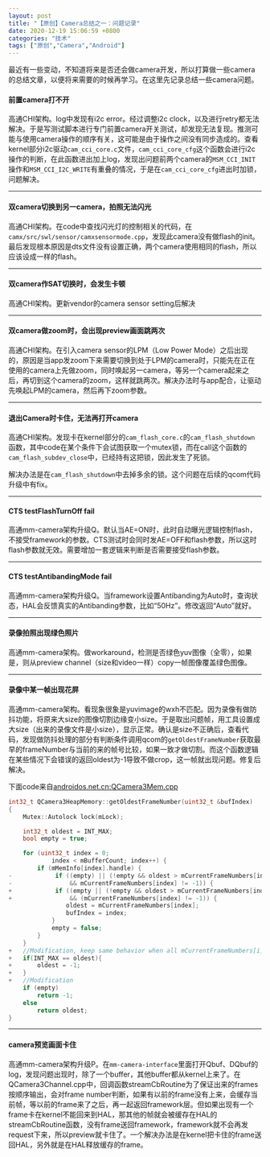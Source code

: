 ```yaml
---
layout: post
title: "【原创】Camera总结之一：问题记录"
date: 2020-12-19 15:06:59 +0800
categories: "技术"
tags: ["原创","Camera","Android"]
---
```

最近有一些变动，不知道将来是否还会做camera开发，所以打算做一些camera的总结文章，以便将来需要的时候再学习。在这里先记录总结一些camera问题。

#### 前置camera打不开
高通CHI架构。log中发现有i2c error。经过调整i2c clock，以及进行retry都无法解决。于是写测试脚本进行专门前置camera开关测试，却发现无法复现。推测可能与使用camera操作的顺序有关，这可能是由于操作之间没有同步造成的。查看kernel部分i2c驱动`cam_cci_core.c`文件，`cam_cci_core_cfg`这个函数会进行i2c操作的判断，在此函数进出加上log，发现出问题前两个camera的`MSM_CCI_INIT`操作和`MSM_CCI_I2C_WRITE`有重叠的情况，于是在`cam_cci_core_cfg`进出时加锁，问题解决。

---
#### 双camera切换到另一camera，拍照无法闪光
高通CHI架构。在code中查找闪光灯的控制相关的代码，在`camx/src/swl/sensor/camxsensormode.cpp`，发现此camera没有做flash的init。最后发现根本原因是dts文件没有设置正确，两个camera使用相同的flash，所以应该设成一样的flash。

---
#### 双camera作SAT切换时，会发生卡顿
高通CHI架构。更新vendor的camera sensor setting后解决

---
#### 双camera做zoom时，会出现preview画面跳两次
高通CHI架构。在引入camera sensor的LPM（Low Power Mode）之后出现的，原因是当app发zoom下来需要切换到处于LPM的camera时，只能先在正在使用的camera上先做zoom，同时唤起另一camera，等另一个camera起来之后，再切到这个camera的zoom，这样就跳两次。解决办法时与app配合，让驱动先唤起LPM的camera，然后再下zoom参数。

---
#### 退出Camera时卡住，无法再打开camera
高通CHI架构。发现卡在kernel部分的`cam_flash_core.c`的`cam_flash_shutdown`函数，其中code在某个条件下会试图获取一个mutex锁，而在call这个函数的`cam_flash_subdev_close`中，已经持有这把锁，因此发生了死锁。

解决办法是在`cam_flash_shutdown`中去掉多余的锁。这个问题在后续的qcom代码升级中有fix。

---
#### CTS testFlashTurnOff fail
高通mm-camera架构升级Q。默认当AE=ON时，此时自动曝光逻辑控制flash，不接受framework的参数。CTS测试时会同时发AE=OFF和flash参数，所以这时flash参数就无效。需要增加一套逻辑来判断是否需要接受flash参数。

---
#### CTS testAntibandingMode fail
高通mm-camera架构升级Q。当framework设置Antibanding为Auto时，查询状态，HAL会反馈真实的Antibanding参数，比如“50Hz”。修改返回“Auto”就好。

---
#### 录像拍照出现绿色照片
高通mm-camera架构。做workaround，检测是否绿色yuv图像（全零），如果是，则从preview channel（size和video一样）copy一帧图像覆盖绿色图像。

---
#### 录像中某一帧出现花屏
高通mm-camera架构。看现象很象是yuvimage的wxh不匹配。因为录像有做防抖功能，将原来大size的图像切割边缘变小size。于是取出问题帧，用工具设置成大size（出来的录像文件是小size），显示正常。确认是size不正确后，查看代码，发现做防抖处理的部分有判断条件调用qcom的`getOldestFrameNumber`获取最早的frameNumber与当前的来的帧号比较，如果一致才做切割。而这个函数逻辑在某些情况下会错误的返回oldest为-1导致不做crop，这一帧就出现问题。修复后解决。

下面code来自[androidos.net.cn:QCamera3Mem.cpp](https://www.androidos.net.cn/android/9.0.0_r8/xref/device/google/marlin/camera/QCamera2/HAL3/QCamera3Mem.cpp)

```cpp
int32_t QCamera3HeapMemory::getOldestFrameNumber(uint32_t &bufIndex)
{
    Mutex::Autolock lock(mLock);

    int32_t oldest = INT_MAX;
    bool empty = true;

    for (uint32_t index = 0;
            index < mBufferCount; index++) {
        if (mMemInfo[index].handle) {
-            if ((empty) || (!empty && oldest > mCurrentFrameNumbers[index]
-                && mCurrentFrameNumbers[index] != -1)) {
+            if ((empty || (!empty && oldest > mCurrentFrameNumbers[index])) //Modification, when mCurrentFrameNumbers[0] == -1
+                && (mCurrentFrameNumbers[index] != -1)) {
                oldest = mCurrentFrameNumbers[index];
                bufIndex = index;
            }
            empty = false;
        }
    }
+   //Modification, keep same behavior when all mCurrentFrameNumbers[i] == -1
+   if(INT_MAX == oldest){
+       oldest = -1;
+   }
+   //Modification
    if (empty)
        return -1;
    else
        return oldest;
}
```

---
#### camera预览画面卡住
高通mm-camera架构升级P。在`mm-camera-interface`里面打开Qbuf、DQbuf的log，发现问题出现时，除了一个buffer，其他buffer都从kernel上来了。在QCamera3Channel.cpp中，回调函数streamCbRoutine为了保证出来的frames按顺序输出，会对frame number判断，如果有以前的frame没有上来，会缓存当前帧，等以前的frame来了之后，再一起返回framework层。但如果出现有一个frame卡在kernel不能回来到HAL，那其他的帧就会被缓存在HAL的streamCbRoutine函数，没有frame送回framework，framework就不会再发request下来，所以preview就卡住了。一个解决办法是在kernel把卡住的frame送回HAL，另外就是在HAL释放缓存的frame。
